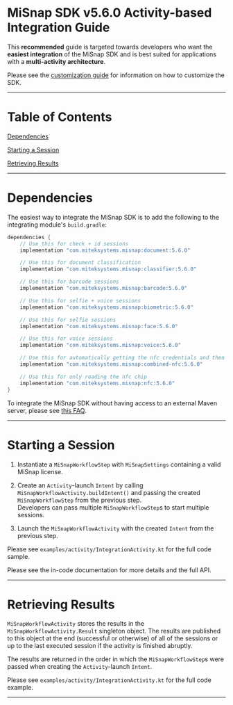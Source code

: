 # MiSnap SDK v5.6.0 Activity-based Integration Guide

This **recommended** guide is targeted towards developers who want the **easiest integration** of the MiSnap SDK and is best suited for applications with a **multi-activity architecture**.

Please see the [customization guide](./customization_guide.md) for information on how to customize the SDK.

- - - -

# Table of Contents

[Dependencies](#dependencies)

[Starting a Session](#starting-a-session)

[Retrieving Results](#retrieving-results)

- - - -

# Dependencies

The easiest way to integrate the MiSnap SDK is to add the following to the integrating module's `build.gradle`:

```groovy
dependencies {
    // Use this for check + id sessions
    implementation "com.miteksystems.misnap:document:5.6.0"

    // Use this for document classification
    implementation "com.miteksystems.misnap:classifier:5.6.0"

    // Use this for barcode sessions
    implementation "com.miteksystems.misnap:barcode:5.6.0"

    // Use this for selfie + voice sessions
    implementation "com.miteksystems.misnap:biometric:5.6.0"

    // Use this for selfie sessions
    implementation "com.miteksystems.misnap:face:5.6.0"

    // Use this for voice sessions
    implementation "com.miteksystems.misnap:voice:5.6.0"

    // Use this for automatically getting the nfc credentials and then reading the chip
    implementation "com.miteksystems.misnap:combined-nfc:5.6.0"

    // Use this for only reading the nfc chip
    implementation "com.miteksystems.misnap:nfc:5.6.0"
}
```

To integrate the MiSnap SDK without having access to an external Maven server, please see [this FAQ](../README.md#how-to-integrate-the-misnap-sdk-without-having-access-to-a-remote-maven-repository).

- - - -

# Starting a Session

1. Instantiate a `MiSnapWorkflowStep` with `MiSnapSettings` containing a valid MiSnap license.

2. Create an `Activity`-launch `Intent` by calling `MiSnapWorkflowActivity.buildIntent()` and passing the created `MiSnapWorkflowStep` from the previous step.  
Developers can pass multiple `MiSnapWorkflowStep`s to start multiple sessions.

3. Launch the `MiSnapWorkflowActivity` with the created `Intent` from the previous step.

Please see `examples/activity/IntegrationActivity.kt` for the full code sample.

Please see the in-code documentation for more details and the full API.

- - - -

# Retrieving Results

`MiSnapWorkflowActivity` stores the results in the `MiSnapWorkflowActivity.Result` singleton object. 
The results are published to this object at the end (successful or otherwise) of all of the sessions or up to the last executed session if the activity is finished abruptly.

The results are returned in the order in which the `MiSnapWorkflowStep`s were passed when creating the `Activity`-launch `Intent`.

Please see `examples/activity/IntegrationActivity.kt` for the full code example.

- - - -
